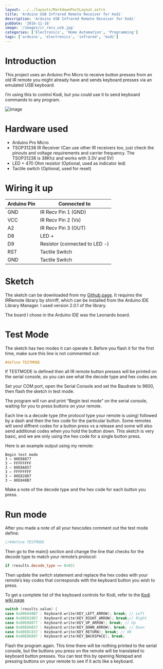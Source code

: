 ```yaml
---
layout: ../../layouts/MarkdownPostLayout.astro
title: 'Arduino USB Infrared Remote Receiver for Kodi'
description: 'Arduino USB Infrared Remote Receiver for Kodi'
pubDate: '2016-11-16'
image: '/images/ir_recv_usb.jpg'
categories: ['Electronics', 'Home Automation', 'Programming']
tags: ['arduino', 'electronics', 'infrared', 'kodi']
---
```


# Introduction

This project uses an Arduino Pro Micro to receive button presses from an
old IR remote you might already have and sends keyboard presses via an
emulated USB keyboard.

I’m using this to control Kodi, but you could use it to send keyboard
commands to any program.

![image](/images/ir_recv_usb.jpg)

# Hardware used

- Arduino Pro Micro
- TSOP31238 IR Receiver (Can use other IR receivers too, just check the
  pinouts and voltage requirements and carrier frequency. The TSOP31238
  is 38Khz and works with 3.3V and 5V)
- LED + 470 Ohm resistor (Optional, used as indicator led)
- Tactile switch (Optional, used for reset)

# Wiring it up

| Arduino Pin | Connected to                  |
|-------------|-------------------------------|
| GND         | IR Recv Pin 1 (GND)           |
| VCC         | IR Recv Pin 2 (Vs)            |
| A2          | IR Recv Pin 3 (OUT)           |
| D8          | LED +                         |
| D9          | Resistor (connected to LED -) |
| RST         | Tactile Switch                |
| GND         | Tactile Switch                |

# Sketch

The sketch can be downloaded from my [Github
page](https://github.com/andremiller/arduino-kodiremote). It requires
the IRRemote library by shirriff, which can be installed from the
Arduino IDE Library Manager. I used version 2.0.1 of the library.

The board I chose in the Arduino IDE was the Leonardo board.

# Test Mode

The sketch has two modes it can operate it. Before you flash it for the
first time, make sure this line is not commented out:

``` c++
#define TESTMODE
```

If TESTMODE is defined then all IR remote button presses will be printed
on the serial console, so you can see what the decode type and hex codes
are.

Set your COM port, open the Serial Console and set the Baudrate to 9600,
then flash the sketch in test mode.

The program will run and print “Begin test mode” on the serial console,
waiting for you to press buttons on your remote.

Each line is a decode type (the protocol type your remote is using)
followed by a dash and then the hex code for the particular button. Some
remotes will send diffrent codes for a button press vs a release and
some will also send additional codes when you hold the button down. This
sketch is very basic, and we are only using the hex code for a single
button press.

Here is an example output using my remote:

``` ansi
Begin test mode
3 – 80E88877
3 – FFFFFFFF
3 – 80E8A857
3 – FFFFFFFF
3 – 80E828D7
3 – 80E848B7
```

Make a note of the decode type and the hex code for each button you
press.

# Run mode

After you made a note of all your hexcodes comment out the test mode
define:

``` c++
//#define TESTMODE
```

Then go to the main() section and change the line that checks for the
decode type to match your remote’s protocol:

``` c++
if (results.decode_type == 0x03)
```

Then update the switch statement and replace the hex codes with your
remote’s key codes that corresponds with the keyboard button you wish to
press.

To get a complete list of the keyboard controls for Kodi, refer to the
[Kodi wiki page](http://kodi.wiki/view/keyboard_controls)

``` c++
switch (results.value) {
case 0x80E848B7 : Keyboard.write(KEY_LEFT_ARROW); break; // Left
case 0x80E828D7 : Keyboard.write(KEY_RIGHT_ARROW); break;// Right
case 0x80E88877 : Keyboard.write(KEY_UP_ARROW); break; // Up
case 0x80E8A857 : Keyboard.write(KEY_DOWN_ARROW); break; // Down
case 0x80E8C837 : Keyboard.write(KEY_RETURN); break; // OK
case 0x80E86897 : Keyboard.write(KEY_BACKSPACE); break; 
```

Flash the program again. This time there will be nothing printed to the
serial console, but the buttons you press on the remote will be
translated to keyboard button presses. You can test this by opening
Notepad and pressing buttons on your remote to see if it acts like a
keyboard.
